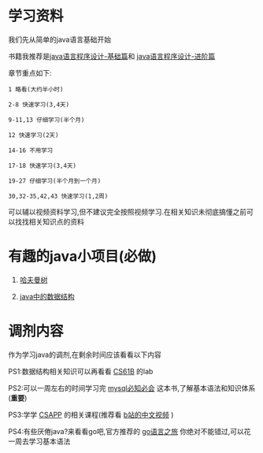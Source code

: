 # 学习资料

我们先从简单的java语言基础开始

书籍我推荐是[java语言程序设计-基础篇](https://item.m.jd.com/product/10028902912241.html)和 [java语言程序设计-进阶篇](https://item.m.jd.com/product/10036654536931.html)

章节重点如下:

    1 略看(大约半小时)

    2-8 快速学习(3,4天)

    9-11,13 仔细学习(半个月)

    12 快速学习(2天)

    14-16 不用学习

    17-18 快速学习(3,4天)

    19-27 仔细学习(半个月到一个月)

    30,32-35,42,43 快速学习(1,2周)

可以辅以视频资料学习,但不建议完全按照视频学习.在相关知识未彻底搞懂之前可以找找相关知识点的资料





# 有趣的java小项目(必做)

1.  [哈夫曼树](../project/HuffmanTree.md)

2.  [java中的数据结构](../project/DataStruct--java.md)



# 调剂内容
作为学习java的调剂,在剩余时间应该看看以下内容

PS1:数据结构相关知识可以再看看 [CS61B](https://inst.eecs.berkeley.edu/~cs61b/sp22/) 的lab


PS2:可以一周左右的时间学习完 [mysql必知必会](https://book.douban.com/subject/3354490/) 这本书,了解基本语法和知识体系(**重要**)

PS3:学学 [CSAPP](https://book.douban.com/subject/26912767/) 的相关课程(推荐看 [b站的中文视频](https://www.bilibili.com/video/av711375008) )

PS4:有些厌倦java?来看看go吧,官方推荐的 [go语言之旅](https://tour.go-zh.org/welcome/1) 你绝对不能错过,可以花一周去学习基本语法